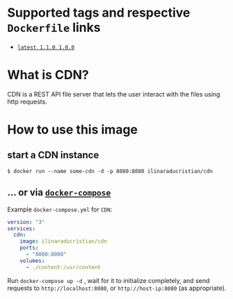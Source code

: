 # Supported tags and respective `Dockerfile` links

- [`latest`, `1.1.0`, `1.0.0`](https://github.com/ilinaraducristian/MOEA-Web-Framework-CDN/blob/master/Dockerfile)

# What is CDN?

CDN is a REST API file server that lets the user interact with the files using http requests.

# How to use this image

## start a CDN instance

```console
$ docker run --name some-cdn -d -p 8080:8080 ilinaraducristian/cdn
```

## ... or via [`docker-compose`](https://github.com/docker/compose)

Example `docker-compose.yml` for `CDN`:

```yaml
version: "3"
services:
  cdn:
    image: ilinaraducristian/cdn
    ports:
      - "8080:8080"
    volumes:
      - ./content:/usr/content
```

Run `docker-compose up -d` , wait for it to initialize completely, and send requests to `http://localhost:8080`, or `http://host-ip:8080` (as appropriate).

